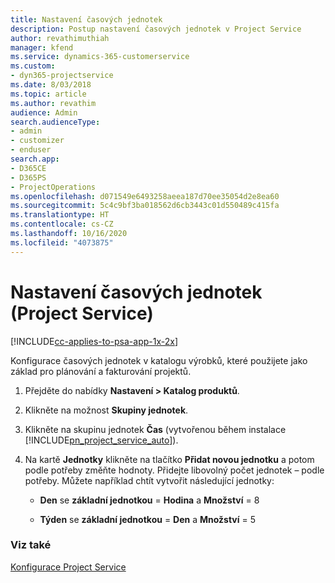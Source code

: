 ```yaml
---
title: Nastavení časových jednotek
description: Postup nastavení časových jednotek v Project Service
author: revathimuthiah
manager: kfend
ms.service: dynamics-365-customerservice
ms.custom:
- dyn365-projectservice
ms.date: 8/03/2018
ms.topic: article
ms.author: revathim
audience: Admin
search.audienceType:
- admin
- customizer
- enduser
search.app:
- D365CE
- D365PS
- ProjectOperations
ms.openlocfilehash: d071549e6493258aeea187d70ee35054d2e8ea60
ms.sourcegitcommit: 5c4c9bf3ba018562d6cb3443c01d550489c415fa
ms.translationtype: HT
ms.contentlocale: cs-CZ
ms.lasthandoff: 10/16/2020
ms.locfileid: "4073875"
---
```

# <a name="set-up-time-units-project-service"></a>Nastavení časových jednotek (Project Service)

[!INCLUDE[cc-applies-to-psa-app-1x-2x](../includes/cc-applies-to-psa-app-1x-2x.md)]

Konfigurace časových jednotek v katalogu výrobků, které použijete jako základ pro plánování a fakturování projektů.  
  
1. Přejděte do nabídky **Nastavení > Katalog produktů**.  
  
2. Klikněte na možnost **Skupiny jednotek**.  
  
3. Klikněte na skupinu jednotek **Čas** (vytvořenou během instalace [!INCLUDE[pn_project_service_auto](../includes/pn-project-service-auto.md)]).  
  
4. Na kartě **Jednotky** klikněte na tlačítko **Přidat novou jednotku** a potom podle potřeby změňte hodnoty. Přidejte libovolný počet jednotek – podle potřeby. Můžete například chtít vytvořit následující jednotky:  
  
   - **Den** se **základní jednotkou** = **Hodina** a **Množství** = 8  
  
   - **Týden** se **základní jednotkou** = **Den** a **Množství** = 5  
  
### <a name="see-also"></a>Viz také  
 [Konfigurace Project Service](../psa/configure.md)
